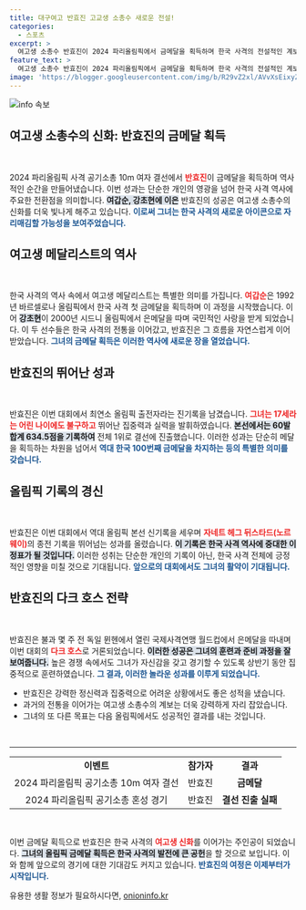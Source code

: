 ```yaml
---
title: 대구여고 반효진 고교생 소총수 새로운 전설!
categories:
  - 스포츠
excerpt: >
  여고생 소총수 반효진이 2024 파리올림픽에서 금메달을 획득하며 한국 사격의 전설적인 계보를 이어갔습니다. 최연소 출전자이자 역사적인 100번째 금메달 획득의 주인공이 된 그녀의 성장은 주목받고 있습니다.
feature_text: >
  여고생 소총수 반효진이 2024 파리올림픽에서 금메달을 획득하며 한국 사격의 전설적인 계보를 이어갔습니다. 최연소 출전자이자 역사적인 100번째 금메달 획득의 주인공이 된 그녀의 성장은 주목받고 있습니다.
image: 'https://blogger.googleusercontent.com/img/b/R29vZ2xl/AVvXsEixyZcFfHzMRdzZMjFBmAUKJYCLCGyLL1o632UiGVXcaFdKo_bkvkuCioo0uUKlGfBVcT3P84aROyZIXSBEx3Aw5nCQ3pTgDom1WDC4m8eifvWiAmWEEVb4x6G_l8C0QH225ldMjyaFvpxGEBGNO37VmDTDMHGhJPq73UglMfDca1-0aw/s1600/blogspot.png'
---
```


<p><img src="https://blogger.googleusercontent.com/img/b/R29vZ2xl/AVvXsEixyZcFfHzMRdzZMjFBmAUKJYCLCGyLL1o632UiGVXcaFdKo_bkvkuCioo0uUKlGfBVcT3P84aROyZIXSBEx3Aw5nCQ3pTgDom1WDC4m8eifvWiAmWEEVb4x6G_l8C0QH225ldMjyaFvpxGEBGNO37VmDTDMHGhJPq73UglMfDca1-0aw/s1600/blogspot.png" alt="info 속보" /></p>

<h2 data-ke-size="size26">여고생 소총수의 신화: 반효진의 금메달 획득</h2>

<p data-ke-size="size16">&nbsp;</p>

<p>2024 파리올림픽 사격 공기소총 10m 여자 결선에서 <b><span style="color: #ee2323;">반효진</span></b>이 금메달을 획득하며 역사적인 순간을 만들어냈습니다. 이번 성과는 단순한 개인의 영광을 넘어 한국 사격 역사에 주요한 전환점을 의미합니다. <b><span style="background-color: #21538527;">여갑순, 강초현에 이은</span></b> 반효진의 성공은 여고생 소총수의 신화를 더욱 빛나게 해주고 있습니다. <b><span style="color: #1a5490;">이로써 그녀는 한국 사격의 새로운 아이콘으로 자리매김할 가능성을 보여주었습니다.</span></b></p>

<h2 data-ke-size="size26">여고생 메달리스트의 역사</h2>

<p data-ke-size="size16">&nbsp;</p>

<p>한국 사격의 역사 속에서 여고생 메달리스트는 특별한 의미를 가집니다. <b><span style="color: #ee2323;">여갑순</span></b>은 1992년 바르셀로나 올림픽에서 한국 사격 첫 금메달을 획득하며 이 과정을 시작했습니다. 이어 <b><span style="background-color: #21538527;">강초현</span></b>이 2000년 시드니 올림픽에서 은메달을 따며 국민적인 사랑을 받게 되었습니다. 이 두 선수들은 한국 사격의 전통을 이어갔고, 반효진은 그 흐름을 자연스럽게 이어받았습니다. <b><span style="color: #1a5490;">그녀의 금메달 획득은 이러한 역사에 새로운 장을 열었습니다.</span></b></p>

<h2 data-ke-size="size26">반효진의 뛰어난 성과</h2>

<p data-ke-size="size16">&nbsp;</p>

<p>반효진은 이번 대회에서 최연소 올림픽 출전자라는 진기록을 남겼습니다. <b><span style="color: #ee2323;">그녀는 17세라는 어린 나이에도 불구하고</span></b> 뛰어난 집중력과 실력을 발휘하였습니다. <b><span style="background-color: #21538527;">본선에서는 60발 합계 634.5점을 기록하여</span></b> 전체 1위로 결선에 진출했습니다. 이러한 성과는 단순히 메달을 획득하는 차원을 넘어서 <b><span style="color: #1a5490;">역대 한국 100번째 금메달을 차지하는 등의 특별한 의미를 갖습니다.</span></b> </p>

<h2 data-ke-size="size26">올림픽 기록의 경신</h2>

<p data-ke-size="size16">&nbsp;</p>

<p>반효진은 이번 대회에서 역대 올림픽 본선 신기록을 세우며 <b><span style="color: #ee2323;">자네트 헤그 뒤스타드(노르웨이)</span></b>의 종전 기록을 뛰어넘는 성과를 올렸습니다. <b><span style="background-color: #21538527;">이 기록은 한국 사격 역사에 중대한 이정표가 될 것입니다.</span></b> 이러한 성취는 단순한 개인의 기록이 아닌, 한국 사격 전체에 긍정적인 영향을 미칠 것으로 기대됩니다. <b><span style="color: #1a5490;">앞으로의 대회에서도 그녀의 활약이 기대됩니다.</span></b></p>

<h2 data-ke-size="size26">반효진의 다크 호스 전략</h2>

<p data-ke-size="size16">&nbsp;</p>

<p>반효진은 불과 몇 주 전 독일 뮌헨에서 열린 국제사격연맹 월드컵에서 은메달을 따내며 이번 대회의 <b><span style="color: #ee2323;">다크 호스</span></b>로 거론되었습니다. <b><span style="background-color: #21538527;">이러한 성공은 그녀의 훈련과 준비 과정을 잘 보여줍니다.</span></b> 높은 경쟁 속에서도 그녀가 자신감을 갖고 경기할 수 있도록 상반기 동안 집중적으로 훈련하였습니다. <b><span style="color: #1a5490;">그 결과, 이러한 놀라운 성과를 이루게 되었습니다.</span></b></p>

<ul>
  <li>반효진은 강력한 정신력과 집중력으로 어려운 상황에서도 좋은 성적을 냈습니다.</li>
  <li>과거의 전통을 이어가는 여고생 소총수의 계보는 더욱 강력하게 자리 잡았습니다.</li>
  <li>그녀의 또 다른 목표는 다음 올림픽에서도 성공적인 결과를 내는 것입니다.</li>
</ul>

<p data-ke-size="size16">&nbsp;</p>

<hr/>

<table style="width: 100%; border-collapse: collapse;">
  <tr>
    <td style="text-align: center; height: 17px;"><b>이벤트</b></td>
    <td style="text-align: center; height: 17px;"><b>참가자</b></td>
    <td style="text-align: center; height: 17px;"><b>결과</b></td>
  </tr>
  <tr>
    <td style="text-align: center; height: 17px;">2024 파리올림픽 공기소총 10m 여자 결선</td>
    <td style="text-align: center; height: 17px;">반효진</td>
    <td style="text-align: center; height: 17px;"><b>금메달</b></td>
  </tr>
  <tr>
    <td style="text-align: center; height: 17px;">2024 파리올림픽 공기소총 혼성 경기</td>
    <td style="text-align: center; height: 17px;">반효진</td>
    <td style="text-align: center; height: 17px;"><b>결선 진출 실패</b></td>
  </tr>
</table>

<p data-ke-size="size16">&nbsp;</p>

<p>이번 금메달 획득으로 반효진은 한국 사격의 <b><span style="color: #ee2323;">여고생 신화</span></b>를 이어가는 주인공이 되었습니다. <b><span style="background-color: #21538527;">그녀의 올림픽 금메달 획득은 한국 사격의 발전에 큰 공헌</span></b>을 할 것으로 보입니다. 이와 함께 앞으로의 경기에 대한 기대감도 커지고 있습니다. <b><span style="color: #1a5490;">반효진의 여정은 이제부터가 시작입니다.</span></b></p>
유용한 생활 정보가 필요하시다면, <a href="https://onioninfo.kr" rel="dofollow">onioninfo.kr</a>


